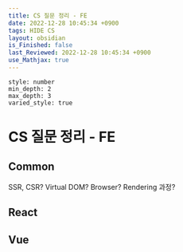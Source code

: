 ```yaml
---
title: CS 질문 정리 - FE
date: 2022-12-28 10:45:34 +0900
tags: HIDE CS 
layout: obsidian
is_Finished: false
last_Reviewed: 2022-12-28 10:45:34 +0900
use_Mathjax: true
---
```


```toc
style: number
min_depth: 2
max_depth: 3
varied_style: true
```

# CS 질문 정리 - FE

## Common
SSR, CSR?
Virtual DOM?
Browser?
Rendering 과정?


## React

## Vue


